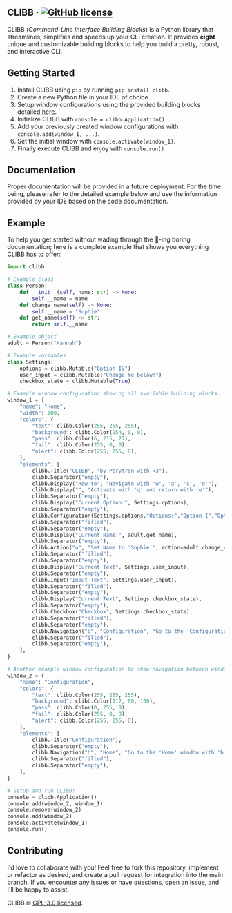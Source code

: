 ## CLIBB &middot; [![GitHub license](https://img.shields.io/badge/License-GPL--3.0-blue)](https://github.com/facebook/react/blob/main/LICENSE)
CLIBB (_Command-Line Interface Building Blocks_) is a Python library that streamlines, simplifies and speeds up your CLI creation. It provides **eight** unique and customizable building blocks to help you build a pretty, robust, and interactive CLI.

## Getting Started
1. Install CLIBB using `pip` by running `pip install clibb`.
1. Create a new Python file in your IDE of choice.
1. Setup window configurations using the provided building blocks detailed [here](https://github.com/Perytron/clibb/tree/doc#documentation).
1. Initialize CLIBB with `console = clibb.Application()`
1. Add your previously created window configurations with `console.add(window_1, ...)`.
1. Set the initial window with `console.activate(window_1)`.
1. Finally execute CLIBB and enjoy with `console.run()`


## Documentation
Proper documentation will be provided in a future deployment. For the time being, please refer to the detailed example below and use the information provided by your IDE based on the code documentation.

## Example
To help you get started without wading through the 🦆-ing boring documentation; here is a complete example that shows you everything CLIBB has to offer:
```python
import clibb

# Example class
class Person:
    def __init__(self, name: str) -> None:
        self.__name = name
    def change_name(self) -> None:
        self.__name = "Sophie"
    def get_name(self) -> str:
        return self.__name

# Example object
adult = Person("Hannah")

# Example variables
class Settings:
    options = clibb.Mutable("Option IV")
    user_input = clibb.Mutable("Change me below!")
    checkbox_state = clibb.Mutable(True)

# Example window configuration showing all available building blocks.
window_1 = {
    "name": "Home",
    "width": 100,
    "colors": {
        "text": clibb.Color(255, 255, 255),
        "background": clibb.Color(254, 0, 0),
        "pass": clibb.Color(6, 215, 27),
        "fail": clibb.Color(255, 0, 0),
        "alert": clibb.Color(255, 255, 0),
    },
    "elements": [
        clibb.Title("CLIBB", "by Perytron with <3"),
        clibb.Separator("empty"),
        clibb.Display("How-to", "Navigate with 'w', 'a', 's', 'd'"),
        clibb.Display("", "Activate with 'q' and return with 'e'"),
        clibb.Separator("empty"),
        clibb.Display("Current Option:", Settings.options),
        clibb.Separator("empty"),
        clibb.Configuration(Settings.options,"Options:","Option I","Option II","Option III","Option IV",),
        clibb.Separator("filled"),
        clibb.Separator("empty"),
        clibb.Display("Current Name:", adult.get_name),
        clibb.Separator("empty"),
        clibb.Action("o", "Set Name to 'Sophie'", action=adult.change_name, stealth=False),
        clibb.Separator("filled"),
        clibb.Separator("empty"),
        clibb.Display("Current Text", Settings.user_input),
        clibb.Separator("empty"),
        clibb.Input("Input Text", Settings.user_input),
        clibb.Separator("filled"),
        clibb.Separator("empty"),
        clibb.Display("Current Text", Settings.checkbox_state),
        clibb.Separator("empty"),
        clibb.Checkbox("Checkbox", Settings.checkbox_state),
        clibb.Separator("filled"),
        clibb.Separator("empty"),
        clibb.Navigation("c", "Configuration", "Go to the 'Configuration' window with 'c'"),
        clibb.Separator("filled"),
        clibb.Separator("empty"),
    ],
}

# Another example window configuration to show navigation between windows.
window_2 = {
    "name": "Configuration",
    "colors": {
        "text": clibb.Color(255, 255, 255),
        "background": clibb.Color(112, 60, 160),
        "pass": clibb.Color(0, 255, 0),
        "fail": clibb.Color(255, 0, 0),
        "alert": clibb.Color(255, 255, 0),
    },
    "elements": [
        clibb.Title("Configuration"),
        clibb.Separator("empty"),
        clibb.Navigation("h", "Home", "Go to the 'Home' window with 'h' or return with 'e'"),
        clibb.Separator("filled"),
        clibb.Separator("empty"),
    ],
}

# Setup and run CLIBB!
console = clibb.Application()
console.add(window_2, window_1)
console.remove(window_2)
console.add(window_2)
console.activate(window_1)
console.run()
```

## Contributing
I'd love to collaborate with you! Feel free to fork this repository, implement or refactor as desired, and create a pull request for integration into the main branch. If you encounter any issues or have questions, open an [issue](https://github.com/Perytron/clibb/issues/new), and I'll be happy to assist.

CLIBB is [GPL-3.0 licensed](https://github.com/Perytron/CLIBB/blob/doc/LICENSE.md).
